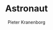 ---
title: "Astronaut"
author: "Pieter Kranenborg"
isbn: ""
isbn13: "ISBN978902826"
rating: "3"
publisher: "G.A. Van Oorschot"
pages: "192"
publishYear: "2017"
read: "2019"
goodreads_id: "34609368"
---